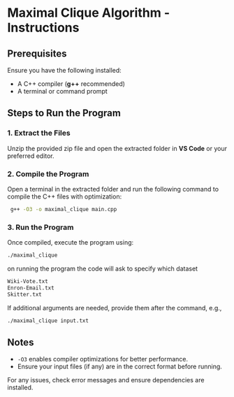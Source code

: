 # Maximal Clique Algorithm - Instructions

## Prerequisites
Ensure you have the following installed:

- A C++ compiler (**g++** recommended)
- A terminal or command prompt

## Steps to Run the Program

### 1. Extract the Files
Unzip the provided zip file and open the extracted folder in **VS Code** or your preferred editor.

### 2. Compile the Program
Open a terminal in the extracted folder and run the following command to compile the C++ files with optimization:

```bash
 g++ -O3 -o maximal_clique main.cpp
```



### 3. Run the Program
Once compiled, execute the program using:

```bash
./maximal_clique
```
on running the program the code will ask to specify which dataset 
``` bash
Wiki-Vote.txt
Enron-Email.txt
Skitter.txt
```

If additional arguments are needed, provide them after the command, e.g.,

```bash
./maximal_clique input.txt
```


## Notes
- `-O3` enables compiler optimizations for better performance.
- Ensure your input files (if any) are in the correct format before running.

For any issues, check error messages and ensure dependencies are installed.
